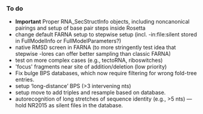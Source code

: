 ### To do
* **Important** Proper RNA_SecStructInfo objects, including noncanonical pairings and setup of base pair steps inside Rosetta
* change default FARNA setup to stepwise setup (incl. -in:file:silent stored in FullModelInfo or FullModelParameters?) 
* native RMSD screen in FARNA (to more stringently test idea that stepwise -lores can offer better sampling than classic FARNA) 
* test on more complex cases (e.g., tectoRNA, riboswitches) 
* 'focus' fragments near site of addition/deletion (low priority)
* Fix bulge BPS databases, which now require filtering for wrong fold-tree entries.
* setup ‘long-distance’ BPS (>3 intervening nts)
* setup move to add triples and resample based on database.
* autorecognition of long stretches of sequence identity (e.g., >5 nts) — hold NR2015 as silent files in the database.
